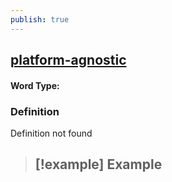 ```yaml
---
publish: true
---
```

## [platform-agnostic](https://dictionary.cambridge.org/dictionary/english/platform-agnostic)

#### Word Type: 
### Definition
Definition not found

>[!example] Example
> - 
